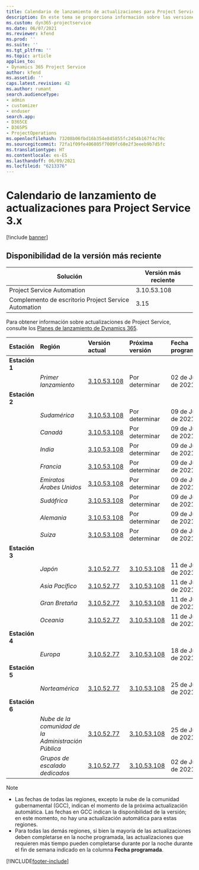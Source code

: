 ```yaml
---
title: Calendario de lanzamiento de actualizaciones para Project Service 3.x
description: En este tema se proporciona información sobre las versiones disponibles y próximas de Dynamics 365 Project Service Automation.
ms.custom: dyn365-projectservice
ms.date: 06/07/2021
ms.reviewer: kfend
ms.prod: ''
ms.suite: ''
ms.tgt_pltfrm: ''
ms.topic: article
applies_to:
- Dynamics 365 Project Service
author: kfend
ms.assetid: ''
caps.latest.revision: 42
ms.author: rumant
search.audienceType:
- admin
- customizer
- enduser
search.app:
- D365CE
- D365PS
- ProjectOperations
ms.openlocfilehash: 73208b06fbd16b354e845855fc2454b167f4c70c
ms.sourcegitcommit: 72fa1f09fe406805f7009fc68e2f3eeeb9b7d5fc
ms.translationtype: HT
ms.contentlocale: es-ES
ms.lasthandoff: 06/09/2021
ms.locfileid: "6213376"
---
```

# <a name="update-release-schedule-for-project-service-3x"></a>Calendario de lanzamiento de actualizaciones para Project Service 3.x

[!include [banner](../includes/psa-now-project-operations.md)]

## <a name="latest-version-availability"></a>Disponibilidad de la versión más reciente

| Solución  | Versión más reciente |
|-------|----|
| Project Service Automation    | 3.10.53.108 |
| Complemento de escritorio Project Service Automation                | 3.15          |

Para obtener información sobre actualizaciones de Project Service, consulte los [Planes de lanzamiento de Dynamics 365](/dynamics365/release-plans/). 

| Estación  | Región | Versión actual | Próxima versión |  Fecha programada
| :---   | :---   | :---   | :---   |:---   |         
|<strong>Estación 1</strong> | |  |  | |
| | <i>Primer lanzamiento</i> | [3.10.53.108](whats-new-ur-32.md) | Por determinar | 02 de Julio de 2021
|<strong>Estación 2</strong> | |  |  | |
| | <i>Sudamérica</i> | [3.10.53.108](whats-new-ur-32.md) | Por determinar | 09 de Julio de 2021
| | <i>Canadá</i> | [3.10.53.108](whats-new-ur-32.md) | Por determinar | 09 de Julio de 2021
| | <i>India</i> | [3.10.53.108](whats-new-ur-32.md) | Por determinar | 09 de Julio de 2021
| | <i>Francia</i> | [3.10.53.108](whats-new-ur-32.md) | Por determinar | 09 de Julio de 2021
| | <i>Emiratos Árabes Unidos</i> | [3.10.53.108](whats-new-ur-32.md) | Por determinar | 09 de Julio de 2021
| | <i>Sudáfrica</i> | [3.10.53.108](whats-new-ur-32.md) | Por determinar | 09 de Julio de 2021
| | <i>Alemania</i> | [3.10.53.108](whats-new-ur-32.md) | Por determinar | 09 de Julio de 2021
| | <i>Suiza</i> | [3.10.53.108](whats-new-ur-32.md) | Por determinar | 09 de Julio de 2021
|<strong>Estación 3</strong> | |  |  | |
| | <i>Japón</i> | [3.10.52.77](whats-new-ur-31.md) | [3.10.53.108](whats-new-ur-32.md) | 11 de Junio de 2021
| | <i>Asia Pacífico</i> | [3.10.52.77](whats-new-ur-31.md) | [3.10.53.108](whats-new-ur-32.md) | 11 de Junio de 2021
| | <i>Gran Bretaña</i> | [3.10.52.77](whats-new-ur-31.md) | [3.10.53.108](whats-new-ur-32.md) | 11 de Junio de 2021
| | <i>Oceanía</i> | [3.10.52.77](whats-new-ur-31.md) | [3.10.53.108](whats-new-ur-32.md) | 11 de Junio de 2021
|<strong>Estación 4</strong> | |  |  | |
| | <i>Europa</i> | [3.10.52.77](whats-new-ur-31.md) | [3.10.53.108](whats-new-ur-32.md) | 18 de Junio de 2021
|<strong>Estación 5</strong> | |  |  | |
| | <i>Norteamérica</i> | [3.10.52.77](whats-new-ur-31.md) | [3.10.53.108](whats-new-ur-32.md) | 25 de Junio de 2021
|<strong>Estación 6</strong> | |  |  | |
| | <i>Nube de la comunidad de la Administración Pública</i> | [3.10.52.77](whats-new-ur-31.md) | [3.10.53.108](whats-new-ur-32.md) | 25 de Junio de 2021
| | <i>Grupos de escalado dedicados</i> | [3.10.52.77](whats-new-ur-31.md) | [3.10.53.108](whats-new-ur-32.md) | 02 de Julio de 2021

>[!Note]
> - Las fechas de todas las regiones, excepto la nube de la comunidad gubernamental (GCC), indican el momento de la próxima actualización automática. Las fechas en GCC indican la disponibilidad de la versión; en este momento, no hay una actualización automática para estas regiones.
> - Para todas las demás regiones, si bien la mayoría de las actualizaciones deben completarse en la noche programada, las actualizaciones que requieren más tiempo pueden completarse durante por la noche durante el fin de semana indicado en la columna **Fecha programada**.


[!INCLUDE[footer-include](../includes/footer-banner.md)]
